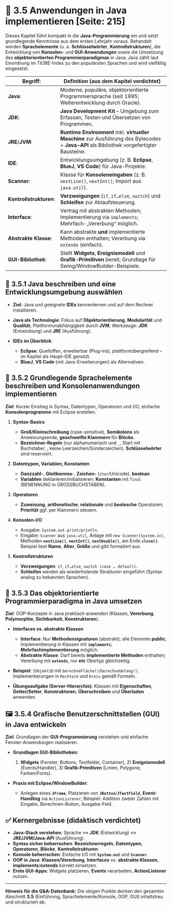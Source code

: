 # 🧩 3.5 Anwendungen in Java implementieren [Seite: 215]

Dieses Kapitel führt kompakt in die **Java-Programmierung** ein und setzt grundlegende Kenntnisse aus dem ersten Lehrjahr voraus. Behandelt werden **Sprachelemente** (u. a. **Schlüsselwörter**, **Kontrollstrukturen**), die Entwicklung von **Konsolen-** und **GUI-Anwendungen** sowie die Umsetzung des **objektorientierten Programmierparadigmas** in Java. Java zählt laut Einordnung im TIOBE-Index zu den populärsten Sprachen und wird vielfältig eingesetzt. 

| **Begriff**:            | **Definition (aus dem Kapitel verdichtet)**                                                                                                 |
| ----------------------- | ------------------------------------------------------------------------------------------------------------------------------------------- |
| **Java**:               | Moderne, populäre, objektorientierte Programmiersprache (seit 1995; Weiterentwicklung durch Oracle).                                        |
| **JDK**:                | **Java Development Kit** – Umgebung zum Erfassen, Testen und Übersetzen von Programmen.                                                     |
| **JRE**/**JVM**:        | **Runtime Environment** inkl. **virtueller Maschine** zur Ausführung des Bytecodes + **Java-API** als Bibliothek vorgefertigter Bausteine.  |
| **IDE**:                | Entwicklungsumgebung (z. B. **Eclipse**, **BlueJ**, **VS Code**) für Java-Projekte.                                                         |
| **Scanner**:            | Klasse für **Konsoleneingaben** (z. B. `nextLine()`, `nextInt()`; Import aus `java.util`).                                                  |
| **Kontrollstrukturen**: | **Verzweigungen** (`if`, `if…else`, `switch`) und **Schleifen** zur Ablaufsteuerung.                                                        |
| **Interface**:          | Vertrag mit abstrakten Methoden; Implementierung via `implements`; Mehrfach-„Vererbung“ möglich.                                            |
| **Abstrakte Klasse**:   | Kann abstrakte **und** implementierte Methoden enthalten; Vererbung via `extends` (einfach).                                                |
| **GUI-Bibliothek**:     | Stellt **Widgets**, **Ereignismodell** und **Grafik-Primitiven** bereit; Grundlage für Swing/WindowBuilder-Beispiele.                       |

## 🚀 3.5.1 Java beschreiben und eine Entwicklungsumgebung auswählen

* **Ziel**: Java und geeignete **IDEs** kennenlernen und auf dem Rechner installieren. 
* **Java als Technologie**: Fokus auf **Objektorientierung**, **Modularität** und **Qualität**; Plattformunabhängigkeit durch **JVM**; Werkzeuge: **JDK** (Entwicklung) und **JRE** (Ausführung). 
* **IDEs im Überblick**:

  * **Eclipse**: Quelloffen, erweiterbar (Plug-ins), plattformübergreifend – im Kapitel als Haupt-IDE genutzt. 
  * **BlueJ**, **VS Code** (mit Java-Erweiterungen) als Alternativen. 

## 🧱 3.5.2 Grundlegende Sprachelemente beschreiben und Konsolenanwendungen implementieren

**Ziel**: Kurzer Einstieg in Syntax, Datentypen, Operatoren und I/O; einfache **Konsolenprogramme** mit Eclipse erstellen. 

1. **Syntax-Basics**

   * **Groß/Kleinschreibung** (case-sensitive), **Semikolons** als Anweisungsende, **geschweifte Klammern** für **Blöcke**. 
   * **Bezeichner-Regeln** (nur alphanumerisch und `_`, Start mit Buchstabe/`_`; keine Leerzeichen/Sonderzeichen). **Schlüsselwörter** sind reserviert. 
2. **Datentypen, Variablen, Konstanten**

   * **Ganzzahl-**, **Gleitkomma-**, **Zeichen-** (`char`/Unicode), **boolean**. 
   * **Variablen** deklarieren/initialisieren; **Konstanten** mit `final` (BENENNUNG in GROSSBUCHSTABEN). 
3. **Operatoren**

   * **Zuweisung**, **arithmetische**, **relationale** und **boolesche** Operatoren; **Priorität** ggf. per Klammern steuern. 
4. **Konsolen-I/O**

   * Ausgabe: `System.out.print/println`.
   * Eingabe: `Scanner` aus `java.util`, Anlage mit `new Scanner(System.in)`, Methoden **`nextLine()`**, **`nextInt()`**, **`nextDouble()`**, am Ende **`close()`**. Beispiel liest **Name**, **Alter**, **Größe** und gibt formatiert aus.
5. **Kontrollstrukturen**

   * **Verzweigungen**: `if`, `if…else`, `switch (case … default)`.
   * **Schleifen** werden als wiederholende Strukturen eingeführt (Syntax analog zu bekannten Sprachen). 

## 🧭 3.5.3 Das objektorientierte Programmierparadigma in Java umsetzen

**Ziel**: OOP-Konzepte in Java praktisch anwenden (Klassen, **Vererbung**, **Polymorphie**, **Sichtbarkeit**, **Konstruktoren**). 

* **Interfaces vs. abstrakte Klassen**

  * **Interface**: Nur **Methodensignaturen** (abstrakt); alle Elemente **public**; Implementierung in Klassen mit **`implements`**; **Mehrfachimplementierung** möglich. 
  * **Abstrakte Klasse**: Darf bereits **implementierte Methoden** enthalten; Vererbung mit **`extends`**, nur **ein** Obertyp gleichzeitig. 
* **Beispiel**: `IObjekt2D` mit `berechneFläche()`/`berechneUmfang()`; Implementierungen in `Rechteck` und `Kreis` gemäß Formeln. 
* **Übungsaufgabe (Server-Hierarchie)**: Klassen mit **Eigenschaften**, **Getter/Setter**, **Konstruktoren**; **Überschreiben** und **Überladen** anwenden.

## 🖼️ 3.5.4 Grafische Benutzerschnittstellen (GUI) in Java entwickeln

**Ziel**: Grundlagen der **GUI-Programmierung** verstehen und einfache Fenster-Anwendungen realisieren. 

* **Grundlagen GUI-Bibliotheken**:

  1. **Widgets** (Fenster, Buttons, Textfelder, Container), 2) **Ereignismodell** (Events/Handler), 3) **Grafik-Primitiven** (Linien, Polygone, Farben/Fonts). 
* **Praxis mit Eclipse/WindowBuilder**:

  * Anlegen eines **`JFrame`**, Platzieren von **`JButton`**/**`JTextField`**, **Event-Handling** via `ActionListener`; Beispiel: Addition zweier Zahlen mit Eingabe, Berechnen-Button, Ausgabe-Feld. 

## ✅ Kernergebnisse (didaktisch verdichtet)

* **Java-Stack verstehen**: Sprache ↔ **JDK** (Entwicklung) ↔ **JRE/JVM/Java-API** (Ausführung). 
* **Syntax sicher beherrschen**: **Bezeichnerregeln**, **Datentypen**, **Operatoren**, **Blöcke**, **Kontrollstrukturen**.
* **Konsole beherrschen**: Einfache I/O mit **`System.out`** und **`Scanner`**. 
* **OOP in Java**: **Klassen/Vererbung**, **Interfaces** vs. **abstrakte Klassen**, **implements**/**extends** korrekt einsetzen.
* **Erste GUI-Apps**: Widgets platzieren, **Events** verarbeiten, **ActionListener** nutzen.

---

**Hinweis für die Q&A-Datenbank:** Die obigen Punkte decken den gesamten Abschnitt **3.5** (Einführung, Sprachelemente/Konsole, OOP, GUI) inhaltstreu und strukturiert ab.
